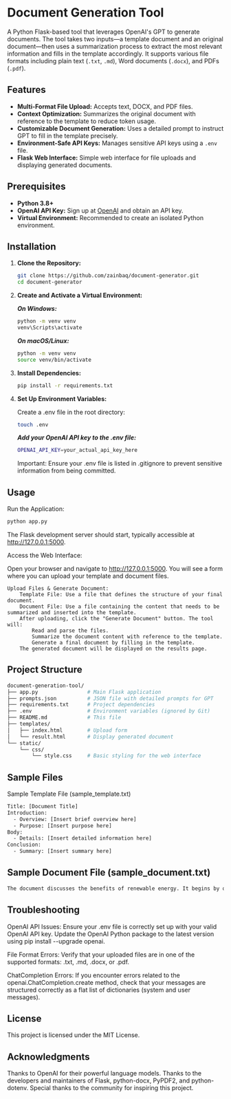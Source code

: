 # Document Generation Tool

A Python Flask-based tool that leverages OpenAI's GPT to generate documents. The tool takes two inputs—a template document and an original document—then uses a summarization process to extract the most relevant information and fills in the template accordingly. It supports various file formats including plain text (`.txt`, `.md`), Word documents (`.docx`), and PDFs (`.pdf`).

## Features

- **Multi-Format File Upload:** Accepts text, DOCX, and PDF files.
- **Context Optimization:** Summarizes the original document with reference to the template to reduce token usage.
- **Customizable Document Generation:** Uses a detailed prompt to instruct GPT to fill in the template precisely.
- **Environment-Safe API Keys:** Manages sensitive API keys using a `.env` file.
- **Flask Web Interface:** Simple web interface for file uploads and displaying generated documents.

## Prerequisites

- **Python 3.8+**
- **OpenAI API Key:** Sign up at [OpenAI](https://openai.com) and obtain an API key.
- **Virtual Environment:** Recommended to create an isolated Python environment.

## Installation

1. **Clone the Repository:**

   ```bash
   git clone https://github.com/zainbaq/document-generator.git
   cd document-generator
   ```

2. **Create and Activate a Virtual Environment:**

    ***On Windows:***

    ```bash
    python -m venv venv
    venv\Scripts\activate
    ```

    ***On macOS/Linux:***

    ```bash
    python -m venv venv
    source venv/bin/activate
    ```

3. **Install Dependencies:**

    ```bash
    pip install -r requirements.txt
    ```

4. **Set Up Environment Variables:**

    Create a .env file in the root directory:

    ```bash
    touch .env
    ```

    ***Add your OpenAI API key to the .env file:***

    ```bash
    OPENAI_API_KEY=your_actual_api_key_here
    ```

    Important: Ensure your .env file is listed in .gitignore to prevent sensitive information from being committed.

## Usage

Run the Application:

```bash
python app.py
```

The Flask development server should start, typically accessible at http://127.0.0.1:5000.

Access the Web Interface:

Open your browser and navigate to http://127.0.0.1:5000. You will see a form where you can upload your template and document files.

    Upload Files & Generate Document:
        Template File: Use a file that defines the structure of your final document.
        Document File: Use a file containing the content that needs to be summarized and inserted into the template.
        After uploading, click the "Generate Document" button. The tool will:
            Read and parse the files.
            Summarize the document content with reference to the template.
            Generate a final document by filling in the template.
        The generated document will be displayed on the results page.

## Project Structure

```bash
document-generation-tool/
├── app.py                # Main Flask application
├── prompts.json          # JSON file with detailed prompts for GPT
├── requirements.txt      # Project dependencies
├── .env                  # Environment variables (ignored by Git)
├── README.md             # This file
├── templates/
│   ├── index.html        # Upload form
│   └── result.html       # Display generated document
└── static/
    └── css/
        └── style.css     # Basic styling for the web interface
```

## Sample Files

Sample Template File (sample_template.txt)

```bash
Title: [Document Title]
Introduction:
  - Overview: [Insert brief overview here]
  - Purpose: [Insert purpose here]
Body:
  - Details: [Insert detailed information here]
Conclusion:
  - Summary: [Insert summary here]
```

## Sample Document File (sample_document.txt)

```bash
The document discusses the benefits of renewable energy. It begins by outlining various renewable energy sources such as solar, wind, and hydro power, emphasizing their potential to provide sustainable energy solutions. The purpose of the document is to inform readers about both the environmental and economic benefits of adopting renewable energy. In the detailed section, the document explains how renewable energy can lead to reduced greenhouse gas emissions, improved air quality, and long-term cost savings. Finally, the conclusion summarizes that transitioning to renewable energy is essential for ensuring a sustainable future.
```

## Troubleshooting

OpenAI API Issues:
    Ensure your .env file is correctly set up with your valid OpenAI API key.
    Update the OpenAI Python package to the latest version using pip install --upgrade openai.

File Format Errors:
    Verify that your uploaded files are in one of the supported formats: .txt, .md, .docx, or .pdf.

ChatCompletion Errors:
    If you encounter errors related to the openai.ChatCompletion.create method, check that your messages are structured correctly as a flat list of dictionaries (system and user messages).

## License

This project is licensed under the MIT License.

## Acknowledgments

Thanks to OpenAI for their powerful language models.
Thanks to the developers and maintainers of Flask, python-docx, PyPDF2, and python-dotenv.
Special thanks to the community for inspiring this project.


